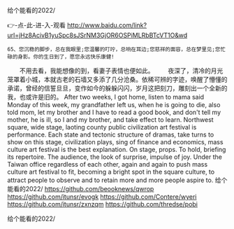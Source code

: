 
给个能看的2022/




👉-点-此-进-入-观看  http://www.baidu.com/link?url=jHz8AcivB1yuSpc8sJSrNM3GjOR6OSPiMLRbBTcVT1O&wd




	65、您沉稳的脚步，总在我眼里;您温馨的叮咛，总响在耳边;您慈祥的面容，总在梦里见;您忙碌的身影。你的生日到了，愿您永远快乐康健!
　　不用去看，我能想像的到，看妻子表情也便如此。
　　夜深了，清冷的月光笼罩着小城，本就古老的石墙又多添了几分沧桑。依稀可辨的字迹，唤醒了懵懂的承诺，曾经的信誓旦旦，变作如今的躲躲闪闪，岁月这把刻刀，雕刻出一个全新的我，也或许是旧的。
After two weeks, I got home, listen to mama said Monday of this week, my grandfather left us, when he is going to die, also told mom, let my brother and I have to read a good book, and don't tell my mother, he is ill, so I and my brother, and take effect to learn.
Northwest square, wide stage, laoting county public civilization art festival is performance.
Each state and tectonic structure of dramas, take turns to show on this stage, civilization plays, sing of finance and economics, mass culture art festival is the best explanation.
On stage, props.
To hold, briefing its repertoire.
The audience, the look of surprise, impulse of joy.
Under the Taiwan office regardless of each other, again and again to push mass culture art festival to fit, becoming a bright spot in the square culture, to attract people to observe and to retain more and more people aspire to.
给个能看的2022/ https://github.com/beooknews/qwrop
https://github.com/itunsr/evogk
https://github.com/Contere/wyeri
https://github.com/itunsr/zxnzqm
https://github.com/thredse/pobi





给个能看的2022/
